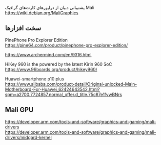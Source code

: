 
پشتیبانی دبیان از درایورهای کارت‌های گرافیک Mali  
https://wiki.debian.org/MaliGraphics




## سخت افزارها    
PinePhone Pro Explorer Edition  
https://pine64.com/product/pinephone-pro-explorer-edition/  


https://www.archermind.com/en/9316.html  


HiKey 960 is the powered by the latest Kirin 960 SoC  
https://www.96boards.org/product/hikey960/  

Huawei-smartphone p10 plus  
https://www.alibaba.com/product-detail/Original-unlocked-Main-Motherboard-For-Huawei_62424643542.html?spm=a2700.7724857.normal_offer.d_title.75c87e1fvwBNrs


## Mali GPU 
https://developer.arm.com/tools-and-software/graphics-and-gaming/mali-drivers  
https://developer.arm.com/tools-and-software/graphics-and-gaming/mali-drivers/midgard-kernel
